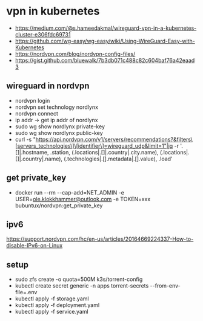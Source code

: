 # vpn in kubernetes
* https://medium.com/@s.hameedakmal/wireguard-vpn-in-a-kubernetes-cluster-e306fdc69731
* https://github.com/wg-easy/wg-easy/wiki/Using-WireGuard-Easy-with-Kubernetes
* https://nordvpn.com/blog/nordvpn-config-files/
* https://gist.github.com/bluewalk/7b3db071c488c82c604baf76a42eaad3

## wireguard in nordvpn
* nordvpn login
* nordvpn set technology nordlynx
* nordvpn connect
* ip addr -> get ip addr of nordlynx
* sudo wg show nordlynx private-key
* sudo wg show nordlynx public-key
* curl -s "https://api.nordvpn.com/v1/servers/recommendations?&filters\[servers_technologies\]\[identifier\]=wireguard_udp&limit=1"|jq -r '.[]|.hostname, .station, (.locations|.[]|.country|.city.name), (.locations|.[]|.country|.name), (.technologies|.[].metadata|.[].value), .load'

## get private_key
* docker run --rm --cap-add=NET_ADMIN -e USER=ole.klokkhammer@outlook.com -e TOKEN=xxx bubuntux/nordvpn:get_private_key

## ipv6
https://support.nordvpn.com/hc/en-us/articles/20164669224337-How-to-disable-IPv6-on-Linux

## setup 
* sudo zfs create -o quota=500M k3s/torrent-config 
* kubectl create secret generic -n apps  torrent-secrets --from-env-file=.env
* kubectl apply -f storage.yaml
* kubectl apply -f deployment.yaml
* kubectl apply -f service.yaml